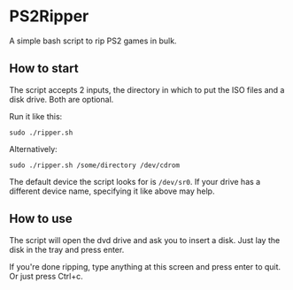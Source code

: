 # PS2Ripper

A simple bash script to rip PS2 games in bulk.

## How to start

The script accepts 2 inputs, the directory in which to put the ISO files and a disk drive. Both are optional.

Run it like this:
```
sudo ./ripper.sh
```

Alternatively:
```
sudo ./ripper.sh /some/directory /dev/cdrom
```
The default device the script looks for is ``/dev/sr0``. If your drive has a different device name, specifying it like above may help.

## How to use

The script will open the dvd drive and ask you to insert a disk. Just lay the disk in the tray and press enter.

If you're done ripping, type anything at this screen and press enter to quit. Or just press Ctrl+c.
